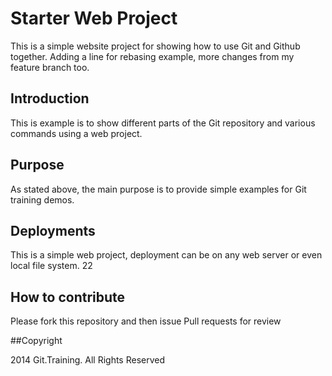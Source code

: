 # Starter Web Project


This is a simple website project for showing how to use Git and Github together. Adding a line for rebasing example, more changes from my feature branch too.

## Introduction

This is example is to show different parts of the Git repository and various commands using a web project.

## Purpose

As stated above, the main purpose is to provide simple examples for Git training demos. 

## Deployments

This is a simple web project, deployment can be on any web server or even local file system. 22

## How to contribute

Please fork this repository and then issue Pull requests for review

##Copyright

2014 Git.Training. All Rights Reserved